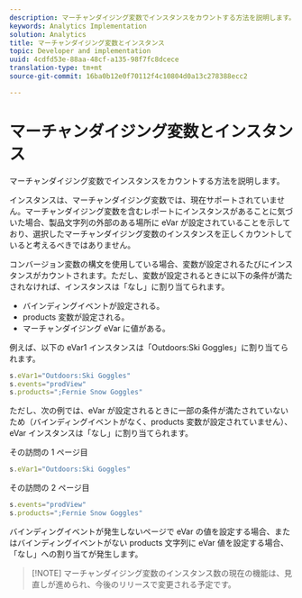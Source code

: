 ```yaml
---
description: マーチャンダイジング変数でインスタンスをカウントする方法を説明します。
keywords: Analytics Implementation
solution: Analytics
title: マーチャンダイジング変数とインスタンス
topic: Developer and implementation
uuid: 4cdfd53e-88aa-48cf-a135-98f7fc8dcece
translation-type: tm+mt
source-git-commit: 16ba0b12e0f70112f4c10804d0a13c278388ecc2

---
```



# マーチャンダイジング変数とインスタンス

マーチャンダイジング変数でインスタンスをカウントする方法を説明します。

インスタンスは、マーチャンダイジング変数では、現在サポートされていません。マーチャンダイジング変数を含むレポートにインスタンスがあることに気づいた場合、製品文字列の外部のある場所に eVar が設定されていることを示しており、選択したマーチャンダイジング変数のインスタンスを正しくカウントしていると考えるべきではありません。

コンバージョン変数の構文を使用している場合、変数が設定されるたびにインスタンスがカウントされます。ただし、変数が設定されるときに以下の条件が満たされなければ、インスタンスは「なし」に割り当てられます。

* バインディングイベントが設定される。
* products 変数が設定される。
* マーチャンダイジング eVar に値がある。

例えば、以下の eVar1 インスタンスは「Outdoors:Ski Goggles」に割り当てられます。

```js
s.eVar1="Outdoors:Ski Goggles" 
s.events="prodView" 
s.products=";Fernie Snow Goggles"
```

ただし、次の例では、eVar が設定されるときに一部の条件が満たされていないため（バインディングイベントがなく、products 変数が設定されていません）、eVar インスタンスは「なし」に割り当てられます。

その訪問の 1 ページ目

```js
s.eVar1="Outdoors:Ski Goggles"
```

その訪問の 2 ページ目

```js
s.events="prodView" 
s.products=";Fernie Snow Goggles"
```

バインディングイベントが発生しないページで eVar の値を設定する場合、またはバインディングイベントがない products 文字列に eVar 値を設定する場合、「なし」への割り当てが発生します。

> [!NOTE] マーチャンダイジング変数のインスタンス数の現在の機能は、見直しが進められ、今後のリリースで変更される予定です。

